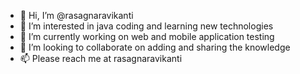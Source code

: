 - 👋 Hi, I’m @rasagnaravikanti
- 👀 I’m interested in java coding and learning new technologies
- 🌱 I’m currently working on web and mobile application testing
- 💞️ I’m looking to collaborate on adding and sharing the knowledge
- 📫 Please reach me at rasagnaravikanti

<!---
rasagnaravikanti/rasagnaravikanti is a ✨ special ✨ repository because its `README.md` (this file) appears on your GitHub profile.
You can click the Preview link to take a look at your changes.
--->
